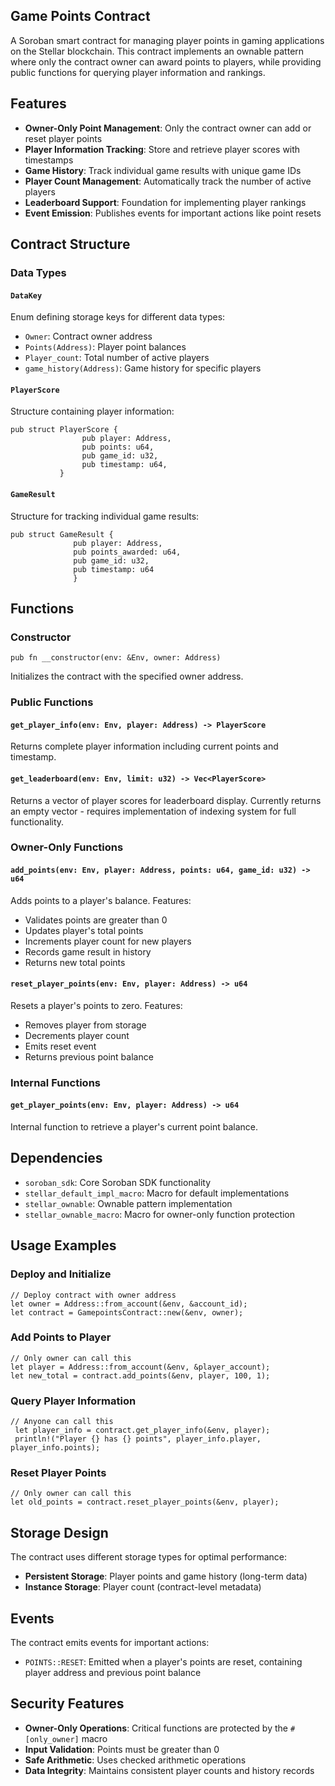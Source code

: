 ## Game Points Contract

A Soroban smart contract for managing player points in gaming applications on the Stellar blockchain. This contract implements an ownable pattern where only the contract owner can award points to players, while providing public functions for querying player information and rankings.

## Features

*   **Owner-Only Point Management**: Only the contract owner can add or reset player points
*   **Player Information Tracking**: Store and retrieve player scores with timestamps
*   **Game History**: Track individual game results with unique game IDs
*   **Player Count Management**: Automatically track the number of active players
*   **Leaderboard Support**: Foundation for implementing player rankings
*   **Event Emission**: Publishes events for important actions like point resets

## Contract Structure

### Data Types

#### `DataKey`

Enum defining storage keys for different data types:

*   `Owner`: Contract owner address
*   `Points(Address)`: Player point balances
*   `Player_count`: Total number of active players
*   `game_history(Address)`: Game history for specific players

#### `PlayerScore`

Structure containing player information:

```plaintext
pub struct PlayerScore {     
       		    pub player: Address, 
           		pub points: u64, 
           		pub game_id: u32,
          		pub timestamp: u64,
           }
```

#### `GameResult`

Structure for tracking individual game results:

```plaintext
pub struct GameResult {     
              pub player: Address,
              pub points_awarded: u64,  
              pub game_id: u32,   
              pub timestamp: u64
              }
```

## Functions

### Constructor

```plaintext
pub fn __constructor(env: &Env, owner: Address)
```

Initializes the contract with the specified owner address.

### Public Functions

#### `get_player_info(env: Env, player: Address) -> PlayerScore`

Returns complete player information including current points and timestamp.

#### `get_leaderboard(env: Env, limit: u32) -> Vec<PlayerScore>`

Returns a vector of player scores for leaderboard display. Currently returns an empty vector - requires implementation of indexing system for full functionality.

### Owner-Only Functions

#### `add_points(env: Env, player: Address, points: u64, game_id: u32) -> u64`

Adds points to a player's balance. Features:

*   Validates points are greater than 0
*   Updates player's total points
*   Increments player count for new players
*   Records game result in history
*   Returns new total points

#### `reset_player_points(env: Env, player: Address) -> u64`

Resets a player's points to zero. Features:

*   Removes player from storage
*   Decrements player count
*   Emits reset event
*   Returns previous point balance

### Internal Functions

#### `get_player_points(env: Env, player: Address) -> u64`

Internal function to retrieve a player's current point balance.

## Dependencies

*   `soroban_sdk`: Core Soroban SDK functionality
*   `stellar_default_impl_macro`: Macro for default implementations
*   `stellar_ownable`: Ownable pattern implementation
*   `stellar_ownable_macro`: Macro for owner-only function protection

## Usage Examples

### Deploy and Initialize

```plaintext
// Deploy contract with owner address 
let owner = Address::from_account(&env, &account_id); 
let contract = GamepointsContract::new(&env, owner);
```

### Add Points to Player

```plaintext
// Only owner can call this 
let player = Address::from_account(&env, &player_account); 
let new_total = contract.add_points(&env, player, 100, 1);
```

### Query Player Information

```plaintext
// Anyone can call this 
 let player_info = contract.get_player_info(&env, player); 
 println!("Player {} has {} points", player_info.player, player_info.points);
```

### Reset Player Points

```plaintext
// Only owner can call this 
let old_points = contract.reset_player_points(&env, player);
```

## Storage Design

The contract uses different storage types for optimal performance:

*   **Persistent Storage**: Player points and game history (long-term data)
*   **Instance Storage**: Player count (contract-level metadata)

## Events

The contract emits events for important actions:

*   `POINTS::RESET`: Emitted when a player's points are reset, containing player address and previous point balance

## Security Features

*   **Owner-Only Operations**: Critical functions are protected by the `#[only_owner]` macro
*   **Input Validation**: Points must be greater than 0
*   **Safe Arithmetic**: Uses checked arithmetic operations
*   **Data Integrity**: Maintains consistent player counts and history records